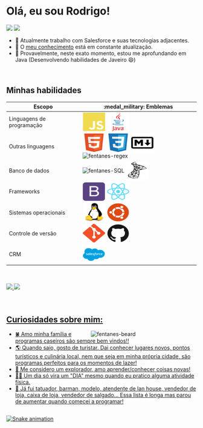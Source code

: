 # Olá, eu sou Rodrigo! 
<a href="https://www.instagram.com/rodrigofentaness" target="_blank"><img src="https://img.shields.io/badge/Instagram-E4405F?style=for-the-badge&logo=instagram&logoColor=white" target="_blank"></a>
<a href="https://www.linkedin.com/in/rodrigofentanes/" target="_blank"><img src="https://img.shields.io/badge/LinkedIn-0077B5?style=for-the-badge&logo=linkedin&logoColor=white" target="_blank"></a>

- :footprints: Atualmente trabalho com Salesforce e suas tecnologias adjacentes.
- :owl: O [meu conhecimento](https://github.com/rodrigofentanes/PESSOAL-Conhecimento#meu-conhecimento) está em constante atualização.
- :seedling: Provavelmente, neste exato momento, estou me aprofundando em Java (Desenvolvendo habilidades de Javeiro 😄)

<br>

## Minhas habilidades

<div align="center" width=100%>
  <table>
    <thead>
      <tr>
        <th>Escopo</th>
        <th>:medal_military: Emblemas</th>
      </tr>
    </thead>
    <tbody>
      <tr>
        <td>
          Linguagens de programação
        </td>
        <td>
          <img align="center" title="JavaScript" alt="fentanes-Js" height="50" width="60" src="https://raw.githubusercontent.com/devicons/devicon/master/icons/javascript/javascript-plain.svg"> 
          <img align="center" title="Java" alt="fentanes-Java" height="50" width="60" src="https://github.com/devicons/devicon/blob/master/icons/java/java-original-wordmark.svg">
        </td>
      </tr>
      <tr>
        <td>
          Outras linguagens
        </td>
        <td>
          <img align="center" title="HTML5" alt="fentanes-HTML" height="50" width="60" src="https://raw.githubusercontent.com/devicons/devicon/master/icons/html5/html5-original.svg"> 
          <img align="center" title="CSS" alt="fentanes-CSS" height="50" width="60" src="https://raw.githubusercontent.com/devicons/devicon/master/icons/css3/css3-original.svg"> 
          <img align="center" title="Markdown" alt="fentanes-markdown" height="50" width="60" src="https://github.com/devicons/devicon/blob/master/icons/markdown/markdown-original.svg">
          <img align="center" title="ReGex" alt="fentanes-regex" height="50" width="60" src="https://upload.wikimedia.org/wikipedia/commons/thumb/c/cd/OOjs_UI_icon_regular-expression.svg/1024px-OOjs_UI_icon_regular-expression.svg.png">
        </td>
      </tr>
      <tr>
        <td>
          Banco de dados
        </td>
        <td>
          <img align="center" title="SQL" alt="fentanes-SQL" height="50" width="60" src="https://image.flaticon.com/icons/png/512/29/29165.png">
          <img align="center" title="SQLServer" alt="fentanes-SQLServer" height="50" width="60" src="https://github.com/devicons/devicon/blob/master/icons/microsoftsqlserver/microsoftsqlserver-plain.svg">
        </td>
      </tr>
      <tr>
        <td>
          Frameworks
        </td>
        <td>
          <img align="center" title="Bootstrap" alt="fentanes-bootstrap" height="50" width="60" src="https://github.com/devicons/devicon/blob/master/icons/bootstrap/bootstrap-plain.svg">
          <img align="center" title="React" alt="fentanes-React" height="50" width="60" src="https://raw.githubusercontent.com/devicons/devicon/master/icons/react/react-original.svg">
        </td>
      </tr>
      <tr>
        <td>
          Sistemas operacionais
        </td>
        <td>
          <img align="center" title="Linux" alt="fentanes-linux" height="50" width="60" src="https://github.com/devicons/devicon/blob/master/icons/linux/linux-original.svg"> 
          <img align="center" title="Ubuntu" alt="fentanes-ubuntu" height="50" width="60" src="https://github.com/devicons/devicon/blob/master/icons/ubuntu/ubuntu-plain.svg">
        </td>
      </tr>
      <tr>
        <td>
          Controle de versão
        </td>
        <td>
          <img align="center" title="Git" alt="fentanes-git" height="50" width="60" src="https://github.com/devicons/devicon/blob/master/icons/git/git-original.svg"> 
          <img align="center" title="GitHub" alt="fentanes-github" height="50" width="60" src="https://github.com/devicons/devicon/blob/master/icons/github/github-original.svg">
        </td>
      </tr>
      <tr>
        <td>
          CRM
        </td>
        <td>
          <img align="center" title="Salesforce" alt="fentanes-salesforce" height="50" width="60" src="https://github.com/devicons/devicon/blob/master/icons/salesforce/salesforce-original.svg">
        </td>
      </tr>
<!--       <tr>
        <td>
          HABILIDADE
        </td>
        <td>
          <img align="center" alt="fentanes-NOMEDOEMBLEMA" height="50" width="60" src="LINK">
        </td>
      </tr> -->
    </tbody>
  </table>
</div>
  
<div align="left">
  <br>
  <br>
  <a href="https://github.com/rodrigofentanes?tab=repositories">
  <img height="180em" src="https://github-readme-stats.vercel.app/api?username=rodrigofentanes&show_icons=true&theme=dracula&include_all_commits=true&count_private=true"/>
  <img height="180em" src="https://github-readme-stats.vercel.app/api/top-langs/?username=rodrigofentanes&layout=compact&langs_count=7&theme=dracula"/>
</div>

<br>
<br>
  
## Curiosidades sobre mim:
<div> 
   <img align="right" width="280px;" alt="fentanes-beard" src="https://c.tenor.com/E--_3Up1FmwAAAAC/beard-alone.gif">
<div>

- :four_leaf_clover: Amo minha família e programas caseiros são sempre bem vindos!!
- :earth_americas: Quando saio, gosto de turistar. Dai conhecer lugares novos, pontos turísticos e culinária local, nem que seja em minha própria cidade, são programas perfeitos para os momentos de lazer!
- :telescope: Me considero um explorador, amo aprender/conhecer coisas novas!
- :weight_lifting_man: Um dia só vira um "DIA" mesmo quando eu pratico alguma atividade física.
- :construction_worker: Já fui tatuador, barman, modelo, atendente de lan house, vendedor de loja, caixa de loja, vendedor de salgado... Essa lista é longa mas parou de aumentar quando comecei a programar!
  
##

<div>

  ![Snake animation](https://github.com/rodrigofentanes/rodrigofentanes/blob/output/github-contribution-grid-snake.svg)

</div>
